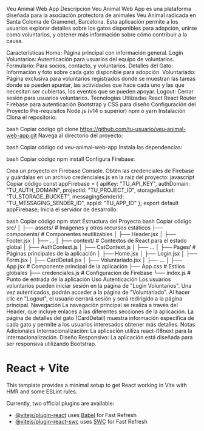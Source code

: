 Veu Animal Web App
Descripción
Veu Animal Web App es una plataforma diseñada para la asociación protectora de animales Veu Animal radicada en Santa Coloma de Gramenet, Barcelona. 
Esta aplicación permite a los usuarios explorar detalles sobre los gatos disponibles para adopción, unirse como voluntarios, y obtener más información sobre cómo contribuir a la causa.

Características
Home: Página principal con información general.
Login Voluntarios: Autenticación para usuarios del equipo de voluntarios.
Formulario: Para socios, contacto, y voluntarios.
Detalles del Gato: Información y foto sobre cada gato disponible para adopción.
Voluntariado: Página exclusiva para voluntarios registrados donde se muestran las tareas donde se pueden apuntar, las actividades que hace cada uno y las que necesitan ser cubiertas, los eventos que se pueden apoyar.
Logout: Cerrar sesión para usuarios voluntarios.
Tecnologías Utilizadas
React
React Router
Firebase para autenticación
Bootstrap y CSS para diseño
Configuración del Proyecto
Pre-requisitos
Node.js (v14 o superior)
npm o yarn
Instalación
Clona el repositorio:

bash
Copiar código
git clone https://github.com/tu-usuario/veu-animal-web-app.git
Navega al directorio del proyecto:

bash
Copiar código
cd veu-animal-web-app
Instala las dependencias:

bash
Copiar código
npm install
Configura Firebase:

Crea un proyecto en Firebase Console.
Obtén las credenciales de Firebase y guárdalas en un archivo credenciales.js en la raíz del proyecto:
javascript
Copiar código
const appFirebase = {
  apiKey: "TU_API_KEY",
  authDomain: "TU_AUTH_DOMAIN",
  projectId: "TU_PROJECT_ID",
  storageBucket: "TU_STORAGE_BUCKET",
  messagingSenderId: "TU_MESSAGING_SENDER_ID",
  appId: "TU_APP_ID"
};
export default appFirebase;
Inicia el servidor de desarrollo:

bash
Copiar código
npm start
Estructura del Proyecto
bash
Copiar código
src/
│
├── assets/              # Imágenes y otros recursos estáticos
├── components/          # Componentes reutilizables
│   ├── Header.jsx
│   ├── Footer.jsx
│   ├── ...
│
├── context/             # Contextos de React para el estado global
│   ├── AuthContext.js
│   ├── CatContext.js
│   ├── ...
│
├── Pages/               # Páginas principales de la aplicación
│   ├── Home.jsx
│   ├── Login.jsx
│   ├── Form.jsx
│   ├── CardDetail.jsx
│   ├── Voluntariado.jsx
│   ├── ...
│
├── App.jsx              # Componente principal de la aplicación
├── App.css              # Estilos globales
├── credenciales.js      # Configuración de Firebase
└── index.js             # Punto de entrada de la aplicación
Uso
Autenticación
Los usuarios voluntarios pueden iniciar sesión en la página de "Login Voluntarios".
Una vez autenticados, podrán acceder a la página de "Voluntariado".
Al hacer clic en "Logout", el usuario cerrará sesión y será redirigido a la página principal.
Navegación
La navegación principal se realiza a través del Header, que incluye enlaces a las diferentes secciones de la aplicación.
La página de detalles del gato (CardDetail) muestra información específica de cada gato y permite a los usuarios interesados obtener más detalles.
Notas Adicionales
Internacionalización: La aplicación utiliza react-i18next para la internacionalización.
Diseño Responsivo: La aplicación está diseñada para ser responsiva utilizando Bootstrap.


# React + Vite

This template provides a minimal setup to get React working in Vite with HMR and some ESLint rules.

Currently, two official plugins are available:

- [@vitejs/plugin-react](https://github.com/vitejs/vite-plugin-react/blob/main/packages/plugin-react/README.md) uses [Babel](https://babeljs.io/) for Fast Refresh
- [@vitejs/plugin-react-swc](https://github.com/vitejs/vite-plugin-react-swc) uses [SWC](https://swc.rs/) for Fast Refresh
